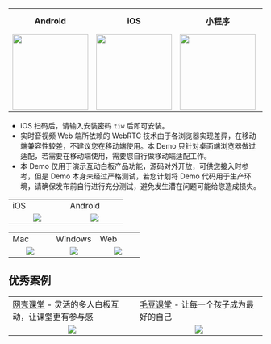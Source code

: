 <table>
<tr>
<th style="text-align:center">Android</th>
<th style="text-align:center">iOS</th>
<th style="text-align:center">小程序</th>
<th style="text-align:center">Mac OS</th>
<th style="text-align:center">Windows</th>
<th style="text-align:center">Web</th>
</tr>
<tr>
<td style="text-align:center"><img src="https://qcloudimg.tencent-cloud.cn/raw/2591bb0ad862c9632f0ddc539d9d52f4.png" width="150"/></td>
<td style="text-align:center"><img src="https://main.qcloudimg.com/raw/98569a546d085544b5171670e6e60c11.png" width="150"/></td>
<td style="text-align:center"><img src="https://main.qcloudimg.com/raw/b660a6c57aecebf6a0c749a1daf8532a.jpg" width="150"/></td>
<td style="text-align:center">
<a href="https://demo.qcloudtiw.com/mac/app/TICDemo_Mac.zip">点击下载</a>
</td>
<td style="text-align:center">
<a href="https://demo.qcloudtiw.com/win/exe/tic_demo.zip">点击下载</a>
</td>
<td style="text-align:center">
<a href="https://demo.qcloudtiw.com/web/latest/index.html">点击体验</a>
</td>
</tr>
</table>

* iOS 扫码后，请输入安装密码 `tiw` 后即可安装。
* 实时音视频 Web 端所依赖的 WebRTC 技术由于各浏览器实现差异，在移动端兼容性较差，不建议您在移动端使用。本 Demo 只针对桌面端浏览器做过适配，若需要在移动端使用，需要您自行做移动端适配工作。
* 本 Demo 仅用于演示互动白板产品功能，源码对外开放，可供您接入时参考，但是 Demo 本身未经过严格测试，若您计划将 Demo 代码用于生产环境，请确保发布前自行进行充分测试，避免发生潜在问题可能给您造成损失。

<table>
<tr>
<td>
iOS
</td>
<td>
Android
</td>
</tr>
<tr>
<td style="text-align:center; width:33%;"><img src="https://main.qcloudimg.com/raw/e21c76fabb83e3185679ad28f175eafb.png"/></td>
<td style="text-align:center; width:33%;"><img src="https://main.qcloudimg.com/raw/ecc0f984442bd32aec81879a6cf41961.png"/></td>
</tr>
</table>

<table>
<tr>
<td>
Mac
</td>
<td>
Windows
</td>
<td>
Web
</td>
</tr>
<tr>
<td style="text-align:center; width:33%;"><img src="https://main.qcloudimg.com/raw/7ee48a5592da9acc2347b421e0170a71.png"/></td>
<td style="text-align:center; width:33%;"><img src="https://main.qcloudimg.com/raw/f79cfa748fa69cd2be23abd899726c18.png"/></td>
<td style="text-align:center; width:33%;"><img src="https://main.qcloudimg.com/raw/db4305fa7ee7e02abf09ba3cda82c084.png"/></td>
</tr>
</table>

## 优秀案例

<table>
<tr>
<td>
<a href="https://mp.weixin.qq.com/s/uGVhpxRW4ZYXwlmZr8diuA">网壳课堂</a> - 灵活的多人白板互动，让课堂更有参与感
</td>

<td>
<a href="https://mp.weixin.qq.com/s/ssXmeEAYp7gJcxKr0hnPnw">毛豆课堂</a> - 让每一个孩子成为最好的自己
</td>
</tr>
<tr>
<td style="text-align:center; width:33%;"><img src="https://main.qcloudimg.com/raw/b625503511f2612b91612fdff54d5c78.png"/></td>
<td style="text-align:center; width:33%;"><img src="https://main.qcloudimg.com/raw/bc4b24a2fee707bca7488cb034fe0530.png"/></td>
</tr>
</table>

<table>
<tr>
</tr>
<tr>
</tr>
</table>



